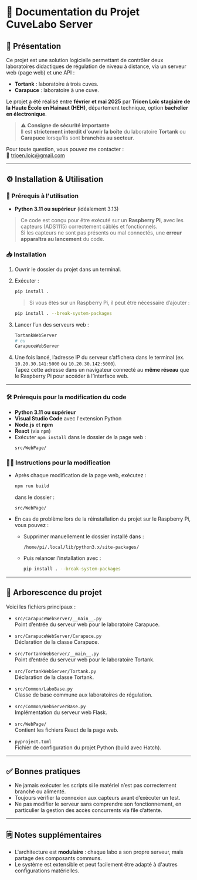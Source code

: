 # 📘 Documentation du Projet CuveLabo Server

## 🧾 Présentation

Ce projet est une solution logicielle permettant de contrôler deux laboratoires didactiques de régulation de niveau à distance, via un serveur web (page web) et une API :

- **Tortank** : laboratoire à trois cuves.
- **Carapuce** : laboratoire à une cuve.

Le projet a été réalisé entre **février et mai 2025** par **Trioen Loïc stagiaire de la Haute École en Hainaut (HEH)**, département technique, option **bachelier en électronique**.

> ⚠️ **Consigne de sécurité importante**  
> Il est **strictement interdit d'ouvrir la boîte** du laboratoire **Tortank** ou **Carapuce** lorsqu’ils sont **branchés au secteur**.

Pour toute question, vous pouvez me contacter :  
📧 [trioen.loic@gmail.com](mailto:trioen.loic@gmail.com)

---

## ⚙️ Installation & Utilisation

### 🔧 Prérequis à l'utilisation

- **Python 3.11 ou supérieur** (idéalement 3.13)

> Ce code est conçu pour être exécuté sur un **Raspberry Pi**, avec les capteurs (ADS1115) correctement câblés et fonctionnels.  
> Si les capteurs ne sont pas présents ou mal connectés, une **erreur apparaîtra au lancement** du code.

### 📥 Installation

1. Ouvrir le dossier du projet dans un terminal.
2. Exécuter :
   ```bash
   pip install .
   ```
   > Si vous êtes sur un Raspberry Pi, il peut être nécessaire d’ajouter :
   ```bash
   pip install . --break-system-packages
   ```

3. Lancer l’un des serveurs web :
   ```bash
   TortankWebServer
   # ou
   CarapuceWebServer
   ```

4. Une fois lancé, l’adresse IP du serveur s’affichera dans le terminal (ex. `10.20.30.141:5000` ou `10.20.30.142:5000`).  
   Tapez cette adresse dans un navigateur connecté au **même réseau** que le Raspberry Pi pour accéder à l’interface web.

---

### 🛠️ Prérequis pour la modification du code

- **Python 3.11 ou supérieur**
- **Visual Studio Code** avec l'extension Python
- **Node.js** et **npm**
- **React** (via `npm`)
- Exécuter `npm install` dans le dossier de la page web :
  ```
  src/WebPage/
  ```

### 🧑‍💻 Instructions pour la modification

- Après chaque modification de la page web, exécutez :
  ```bash
  npm run build
  ```
  dans le dossier :
  ```
  src/WebPage/
  ```

- En cas de problème lors de la réinstallation du projet sur le Raspberry Pi, vous pouvez :
  - Supprimer manuellement le dossier installé dans :
    ```
    /home/pi/.local/lib/python3.x/site-packages/
    ```
  - Puis relancer l’installation avec :
    ```bash
    pip install . --break-system-packages
    ```

---

## 📁 Arborescence du projet

Voici les fichiers principaux :

- `src/CarapuceWebServer/__main__.py`  
  Point d’entrée du serveur web pour le laboratoire Carapuce.

- `src/CarapuceWebServer/Carapuce.py`  
  Déclaration de la classe Carapuce.

- `src/TortankWebServer/__main__.py`  
  Point d’entrée du serveur web pour le laboratoire Tortank.

- `src/TortankWebServer/Tortank.py`  
  Déclaration de la classe Tortank.

- `src/Common/LaboBase.py`  
  Classe de base commune aux laboratoires de régulation.

- `src/Common/WebServerBase.py`  
  Implémentation du serveur web Flask.

- `src/WebPage/`  
  Contient les fichiers React de la page web.

- `pyproject.toml`  
  Fichier de configuration du projet Python (build avec Hatch).

---

## ✅ Bonnes pratiques

- Ne jamais exécuter les scripts si le matériel n’est pas correctement branché ou alimenté.
- Toujours vérifier la connexion aux capteurs avant d’exécuter un test.
- Ne pas modifier le serveur sans comprendre son fonctionnement, en particulier la gestion des accès concurrents via file d’attente.

---

## 🗒️ Notes supplémentaires

- L'architecture est **modulaire** : chaque labo a son propre serveur, mais partage des composants communs.
- Le système est extensible et peut facilement être adapté à d'autres configurations matérielles.
